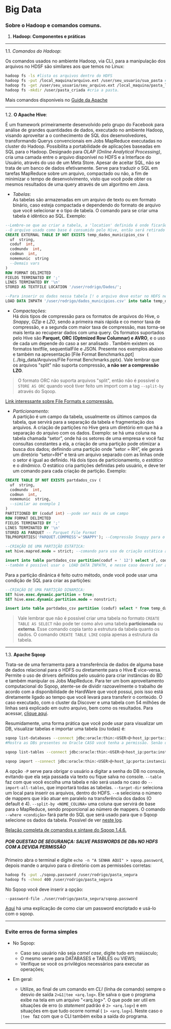 # Big Data

### Sobre o Hadoop e comandos comuns.

1. **Hadoop: Componentes e práticas**
-------
1.1. _Comandos do Hadoop_:

 Os comandos usados no ambiente Hadoop, via CLI, para a manipulação dos arquivos no HDSF são similares aos que temos no Linux:

  ```bash
  hadoop fs -ls #lista os arquivos dentro do HDFS
  hadoop fs -put /local_maquina/arquivo.ext /user/seu_usuario/sua_pasta #copia o arquivo local para o HDFS
  hadoop fs -get /user/seu_usuario/seu_arquivo.ext /local_maquina/pasta_local #copia o arquivo do HDFS para a máquina onde está o Hadoop  
  hadoop fs -mkdir /user/pasta_criada #cria a pasta.
  ```
Mais comandos disponíveis no [Guide da Apache](https://hadoop.apache.org/docs/r2.7.1/hadoop-project-dist/hadoop-common/CommandsManual.html)

___

1.2. __O Apache Hive__:

É um framework primeiramente desenvolvido pelo grupo do Facebook para análise de grandes quantidades de dados, executado no ambiente Hadoop, visando aproveitar a o conhecimento de SQL dos desenvolvedores, transformando Querys convencionais  em Jobs MapReduce executadas no cluster do Hadoop. Possibilita a portabilidade de aplicações baseadas em SQL para o Hadoop. Designado para _OLAP (Online Analytical Processing)_, cria uma camada entre o arquivo disponível no HDFS e a Interface do Usuário, através do uso de um Meta Store.
Apesar de aceitar SQL, não se trata de um banco de dados efetivamente. Serve para traduzir o SQL em tarefas MapReduce sobre um arquivo, compactado ou não, a fim de minimizar o tempo de desenvolvimento, visto que você pode obter os mesmos resultados de uma query através de um algoritmo em Java.  

  - *Tabelas*:  
	As tabelas são armazenadas em um arquivo de texto ou em formato binário, caso esteja compactada e dependendo do formato de arquivo que você selecionar e o tipo de tabela. O comando para se criar uma tabela é idêntico ao SQL.
  Exemplo:

  ```SQL
  --Lembre-se que ao criar a tabela, a 'location' definida é onde ficarão armazenados os dados depois de populada a tabela
--O arquivo usado como base é consumido pelo Hive, então será retirado do diretório origem
  CREATE EXTERNAL TABLE IF NOT EXISTS temp_dados_municipios_csv (
    uf  string,
    coduf  int,
    codmundv  int,
    codmun  int,
    nomemunic  string
    --Demais vars
  )
  ROW FORMAT DELIMITED
  FIELDS TERMINATED BY ';'
  LINES TERMINATED BY '\n'
  STORED AS TEXTFILE LOCATION '/user/rodrigo/Dados/';

  --Para inserir os dados nessa tabela [! o arquivo deve estar no HDFS neste caso !]
  LOAD DATA INPATH '/user/rodrigo/dados_municipios.csv' into table temp_dados_municipios_csv;

  ```

  - *Compactações*:  
	Há dois tipos de compressão para os formatos de arquivos do Hive, o *Snappy*, *GZip* e *LZO*, sendo a primeira mais rápida e co menor taxa de compressão, e a segunda com maior taxa de compressão, mas torna-se mais lenta ao recuperar dados com uma query.
	Os formatos suportados pelo Hive são __Parquet, ORC (Optmized Row Columnar) e AVRO__, e o uso de cada um depende do caso a ser analisado .
	Também existem os formatos textfile, sequentialFile e JSON.
  Presente nos exemplos abaixo e também na apresentação [File Format Benchmarks.ppt](../big_data/Arquivos/File Format Benchmarks.pptx).
  Vale lembrar que os arquivos "split" não suporta compressão, __a não ser a compressão LZO__.
  >O formato ORC não suporta arquivos "split", então não é possível o `STORE AS ORC` quando você tiver feito um import com a tag `--split-by` através do Sqoop.

  [Link interessante sobre File Formats e compressão.](https://acadgild.com/blog/apache-hive-file-formats/)


  - *Particionamento*:  
	A partição é um campo da tabela, usualmente os últimos campos da tabela, que servirá para a separação da tabela e fragmentação dos arquivos. A criação de partições no Hive gera um diretório em que há a separação do arquivo com os dados. Exemplo: se há uma coluna na tabela chamada “setor”, onde há os setores de uma empresa e você faz consultas constantes a ela, a criação de uma partição pode otimizar a busca dos dados; definindo uma partição onde “setor = RH”, ele gerará um diretório “setor=RH” e terá um arquivo separado com as linhas onde o setor é igual ao definido.
  Há dois tipos de particionamento, o *estático* e o *dinâmico*.
	O estático cria partições definidas pelo usuário, e deve ter um comando para cada criação de partição.
  Exemplo:
  ```sql
  CREATE TABLE IF NOT EXISTS partdados_csv (
    uf  string,
    codmundv  int,
    codmun  int,
    nomemunic  string,
    --similar ao exemplo 1
  )
  PARTITIONED BY (coduf int) --pode ser mais de um campo
  ROW FORMAT DELIMITED
  FIELDS TERMINATED BY ';'
  LINES TERMINATED BY '\n'
  STORED AS PARQUET -- Parquet File Format
  TBLPROPERTIES('PARQUET.COMPRESS'='SNAPPY'); --Compressão Snappy para o Parquet.

  --CRIAÇÃO DE UMA PARTIÇÃO ESTÁTICA:
  set hive.mapred.mode = strict; --comando para uso de criação estática apenas;

  insert into table partdados_csv partition(coduf = ' 12') select uf, codmundv, codmun, nomemunic from temp_dados_municipios_csv where coduf = 12;
  --também é possível usar o  LOAD DATA INPATH, e nesse caso deverá ser apenas os dados que casam com a partição
  ```
  Para a partição dinânica é feito outro método, onde você pode usar uma condição de SQL para criar as partições:

  ```sql
  --CRIAÇÃO DE UMA PARTIÇÂO DINAMICA:
  SET hive.exec.dynamic.partition = true;
  SET hive.exec.dynamic.partition.mode = nonstrict;

  insert into table partdados_csv partition (coduf) select * from temp_dados_municipios_csv;
  ```

  >Vale lembrar que não é possível criar uma tabela no formato `CREATE TABLE AS SELECT` não pode ter como alvo uma tabela __particionada__ ou __externa__. Esse comando copia tanto a estrutura da tabela quanto os dados. O comando `CREATE TABLE LIKE` copia apenas a estrutura da tabela.
  ___
  1.3. __Apache Sqoop__

  Trata-se de uma ferramenta para a transferência de dados de alguma base de dados relacional para o HDFS ou diretamente para o Hive __E__ vice-versa. Permite o uso de drivers definidos pelo usuário para criar instâncias do BD e também manipular os Jobs MapReduce. Para ter um bom aproveitamento computacional do Sqoop, atente-se de dividir razoavelmente o trabalho de acordo com a disponibilidade de HardWare que você possui, pois isso está diretamente ligado ao tempo que você levará para transferir o conteúdo. O caso executado, com o cluster da Discover e uma tabela com 54 milhões de linhas será explicado em outro arquivo, bem como os resultados.
  Para acessar, [clique aqui](./sqoop.md).  

  Resumidamente, uma forma prática que você pode usar para visualizar um DB, visualizar tabelas e importar uma tabela (ou todas) é:

  ```bash
  sqoop list-databases --connect jdbc:oracle:thin:<USER>@<host_ip:porta:instancia> --username <user> -P
  #Mostra as DBs presentes no Oracle CASO você tenha a permissão. Senão dará erro: ERROR manager.OracleManager: The catalog view DBA_USERS was not found. This may happen if the user does not have DBA privileges. Please check privileges and try again.

  sqoop list-tables --connect jdbc:oracle:thin:<USER>@<host_ip:porta:instancia> --username <USER> -P

  sqoop import --connect jdbc:oracle:thin:<USER>@<host_ip:porta:instancia> --username <USER> -P --table <'DB'.'TABLE'> --m 8 --split-by 'NOME_COLUNA' --where 'CONDICAO' --target-dir <diretorio_HDFS>
  ```
  A opção `-P` serve para obrigar o usuário a digitar a senha do DB no console, evitando que ela seja passada via texto ou fique salva no console. `--table` faz com que você escolha uma tabela e não será usada no caso do `--import-all-tables`, que importará todas as tabelas. `--target-dir` seleciona um local para inserir os arquivos, dentro do HDFS. `--m` seleciona o número de mappers que irão atuar em paralelo na transferência dos dados (O default é 4). `--split-by <NOME_COLUNA>` uma coluna que servirá de base para o MapReduce, sendo proporcional ao número de mappers. O comando `--where <condição>` fará parte do SQL que será usado para que o Sqoop selecione os dados da tabela. Possível de ver [neste log](./Arquivos/sqoop/log_exemplo1.txt).

  [Relação completa de comandos e sintaxe do Sqoop 1.4.6.](https://sqoop.apache.org/docs/1.4.6/SqoopUserGuide.html)

#####  POR QUESTAO DE SEGURANÇA: SALVE PASSWORDS DE DBs NO HDFS COM A DEVIDA PERMISSÃO

Primeiro abra o terminal e digite `echo -n "A SENHA AQUI" > sqoop.password`, depois mande o arquivo para o diretório com as permissões corretas:

```bash
hadoop fs -put ./sqoop.password /user/rodrigo/pasta_segura
hadoop fs -chmod 400 /user/rodrigo/pasta_segura
```
No Sqoop você deve inserir a opção:
```bash
--password-file ./user/rodrigo/pasta_segura/sqoop.password
```


[Aqui](https://community.hortonworks.com/questions/13781/sqoop-import-with-secure-password.html) há uma explicação de como ciar um password encriptado e usá-lo com o sqoop.


----

  ### Evite erros de forma simples

  * No Sqoop:
    * Caso seu usuário não seja _camel case_, digite tudo em maiúsculo;
    * O mesmo serve para DATABASES e TABLES ou VIEWS;
    * Verifique se você os privilégios necessários para executar as operações;

  * Em geral:
    * Utilize, ao final de um comando em _CLI_ (linha de comando) sempre o desvio de saída `2>&1|tee <arq.log>`. Ele salva o que o programa exibe na tela em um arquivo "<arq.log>". O que pode ser util em situações de erro (o _statement_ padrão é `2> <arq.log>`) e em situações em que tudo ocorre normal ( `1> <arq.log>`). Neste caso o `|tee ` faz com que o CLI também exiba a saída do programa.
  ___

